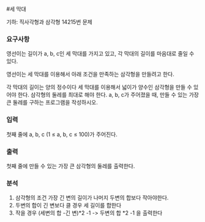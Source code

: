 #세 막대
<p>
기하: 직사각형과 삼각형 14215번 문제
</p>

### 요구사항

영선이는 길이가 a, b, c인 세 막대를 가지고 있고, 각 막대의 길이를 마음대로 줄일 수 있다.

영선이는 세 막대를 이용해서 아래 조건을 만족하는 삼각형을 만들려고 한다.

각 막대의 길이는 양의 정수이다
세 막대를 이용해서 넓이가 양수인 삼각형을 만들 수 있어야 한다.
삼각형의 둘레를 최대로 해야 한다.
a, b, c가 주어졌을 때, 만들 수 있는 가장 큰 둘레를 구하는 프로그램을 작성하시오. 
### 입력
첫째 줄에 a, b, c (1 ≤ a, b, c ≤ 100)가 주어진다.

### 출력
첫째 줄에 만들 수 있는 가장 큰 삼각형의 둘레를 출력한다.
### 분석
1. 삼각형의 조건 가장 긴 변의 길이가 나머지 두변의 합보다 작아야한다.
2. 두변의 합이 긴 변보다 클 경우 세 길이를 합한다
3. 작을 경우 (세변의 합 -긴 변)*2 -1   -> 두변의 합 *2 -1 을 출력한다
